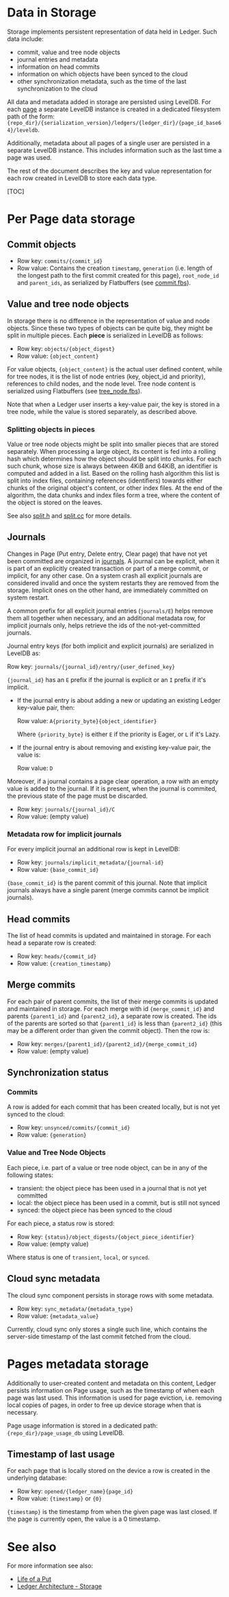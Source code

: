 # Data in Storage

Storage implements persistent representation of data held in Ledger. Such data
include:

- commit, value and tree node objects
- journal entries and metadata
- information on head commits
- information on which objects have been synced to the cloud
- other synchronization metadata, such as the time of the last synchronization
  to the cloud

All data and metadata added in storage are persisted using LevelDB. For each
[page](data_organization.md#Pages) a separate LevelDB instance is created in a
dedicated filesystem path of the form:
`{repo_dir}/{serialization_version}/ledgers/{ledger_dir}/{page_id_base64}/leveldb`.

Additionally, metadata about all pages of a single user are persisted in a
separate LevelDB instance. This includes information such as the last time a
page was used.

The rest of the document describes the key and value representation for each row
created in LevelDB to store each data type.

[TOC]

# Per Page data storage

## Commit objects

- Row key: `commits/{commit_id}`
- Row value: Contains the creation `timestamp`, `generation` (i.e. length of the
  longest path to the first commit created for this page), `root_node_id` and
  `parent_ids`, as serialized by Flatbuffers (see [commit.fbs]).

## Value and tree node objects

In storage there is no difference in the representation of value and node
objects. Since these two types of objects can be quite big, they might be split
in multiple pieces. Each **piece** is serialized in LevelDB as follows:

- Row key: `objects/{object_digest}`
- Row value: `{object_content}`

For value objects, `{object_content}` is the actual user defined content, while
for tree nodes, it is the list of node entries (key, object_id and priority),
references to child nodes, and the node level. Tree node content is serialized
using Flatbuffers (see [tree_node.fbs]).

Note that when a Ledger user inserts a key-value pair, the key is stored in a
tree node, while the value is stored separately, as described above.

### Splitting objects in pieces

Value or tree node objects might be split into smaller pieces that are stored
separately. When processing a large object, its content is fed into a rolling
hash which determines how the object should be split into chunks. For each such
chunk, whose size is always between 4KiB and 64KiB, an identifier is computed
and added in a list. Based on the rolling hash algorithm this list is split into
index files, containing references (identifiers) towards either chunks of the
original object's content, or other index files. At the end of the algorithm,
the data chunks and index files form a tree, where the content of the object is
stored on the leaves.

See also [split.h] and [split.cc] for more details.

## Journals

Changes in Page (Put entry, Delete entry, Clear page) that have not yet been
committed are organized in [journals]. A journal can be explicit, when it is
part of an explicitly created transaction or part of a merge commit, or
implicit, for any other case. On a system crash all explicit journals are
considered invalid and once the system restarts they are removed from the
storage. Implicit ones on the other hand, are immediately committed on system
restart.

A common prefix for all explicit journal entries (`journals/E`) helps remove
them all together when necessary, and an additional metadata row, for implicit
journals only, helps retrieve the ids of the not-yet-committed journals.

Journal entry keys (for both implicit and explicit journals) are serialized in
LevelDB as:

Row key: `journals/{journal_id}/entry/{user_defined_key}`

`{journal_id}` has an `E` prefix if the journal is explicit or an `I` prefix if
it's implicit.

- If the journal entry is about adding a new or updating an existing Ledger
key-value pair, then:

  Row value: `A{priority_byte}{object_identifier}`

  Where `{priority_byte}` is either `E` if the priority is Eager, or `L` if it's
  Lazy.

- If the journal entry is about removing and existing key-value pair, the value
  is:

  Row value: `D`

Moreover, if a journal contains a page clear operation, a row with an empty
value is added to the journal. If it is present, when the journal is commited,
the previous state of the page must be discarded.

- Row key: `journals/{journal_id}/C`
- Row value: (empty value)

### Metadata row for implicit journals

For every implicit journal an additional row is kept in LevelDB:
- Row key: `journals/implicit_metadata/{journal-id}`
- Row value: `{base_commit_id}`

`{base_commit_id}` is the parent commit of this journal. Note that implicit
journals always have a single parent (merge commits cannot be implicit
journals).

## Head commits

The list of head commits is updated and maintained in storage. For each head a
separate row is created:
- Row key: `heads/{commit_id}`
- Row value: `{creation_timestamp}`

## Merge commits

For each pair of parent commits, the list of their merge commits is updated and
maintained in storage. For each merge with id `{merge_commit_id}` and parents
`{parent1_id}` and `{parent2_id}`, a separate row is created. The ids of the
parents are sorted so that `{parent1_id}` is less than `{parent2_id}` (this may
be a different order than given the commit object). Then the row is:
- Row key: `merges/{parent1_id}/{parent2_id}/{merge_commit_id}`
- Row value: (empty value)

## Synchronization status

### Commits
A row is added for each commit that has been created locally, but is not yet
synced to the cloud:
- Row key: `unsynced/commits/{commit_id}`
- Row value: `{generation}`

### Value and Tree Node Objects
Each piece, i.e. part of a value or tree node object, can be in any of the
following states:

- transient: the object piece has been used in a journal that is not yet committed
- local: the object piece has been used in a commit, but is still not synced
- synced: the object piece has been synced to the cloud

For each piece, a status row is stored:

- Row key: `{status}/object_digests/{object_piece_identifier}`
- Row value: (empty value)

Where status is one of `transient`, `local`, or `synced`.

## Cloud sync metadata

The cloud sync component persists in storage rows with some metadata.

- Row key: `sync_metadata/{metadata_type}`
- Row value: `{metadata_value}`

Currently, cloud sync only stores a single such line, which contains the
server-side timestamp of the last commit fetched from the cloud.


# Pages metadata storage

Additionally to user-created content and metadata on this content, Ledger
persists information on Page usage, such as the timestamp of when each page was
last used. This information is used for page eviction, i.e. removing local
copies of pages, in order to free up device storage when that is necessary.

Page usage information is stored in a dedicated path: `{repo_dir}/page_usage_db`
using LevelDB.

## Timestamp of last usage
For each page that is locally stored on the device a row is created in the
underlying database:

- Row key: `opened/{ledger_name}{page_id}`
- Row value: `{timestamp}` or `{0}`

`{timestamp}` is the timestamp from when the given page was last closed. If the
page is currently open, the value is a 0 timestamp.

# See also

For more information see also:
 - [Life of a Put](life_of_a_put.md)
 - [Ledger Architecture - Storage](architecture.md#Storage)


[commit.fbs]: /peridot/bin/ledger/storage/impl/commit.fbs
[split.cc]: /peridot/bin/ledger/storage/impl/split.cc
[split.h]: /peridot/bin/ledger/storage/impl/split.h
[tree_node.fbs]: /peridot/bin/ledger/storage/impl/btree/tree_node.fbs
[journals]: life_of_a_put.md#Journals
